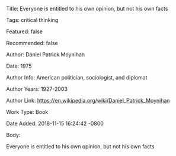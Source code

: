 Title:  Everyone is entitled to his own opinion, but not his own facts

Tags:   critical thinking

Featured: false

Recommended: false

Author: Daniel Patrick Moynihan

Date:   1975

Author Info: American politician, sociologist, and diplomat

Author Years: 1927-2003

Author Link: https://en.wikipedia.org/wiki/Daniel_Patrick_Moynihan

Work Type: Book

Date Added: 2018-11-15 16:24:42 -0800

Body: 

Everyone is entitled to his own opinion, but not his own facts

